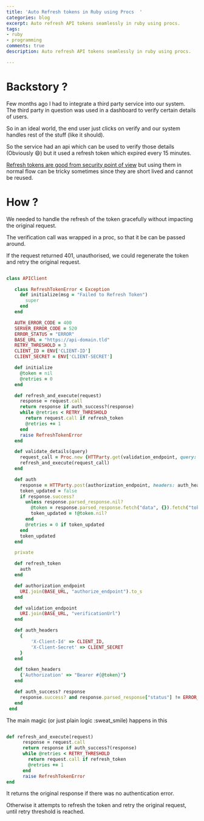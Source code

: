 ```yaml
---
title: 'Auto Refresh tokens in Ruby using Procs  '
categories: blog
excerpt: Auto refresh API tokens seamlessly in ruby using procs.
tags:
- ruby
- programming
comments: true
description: Auto refresh API tokens seamlessly in ruby using procs.

---
```

# Backstory ?

Few months ago I had to integrate a third party service into our system.  
The third party in question was used in a dashboard to verify certain details of users.

So in an ideal world, the end user just clicks on verify and our system handles rest of the stuff (like it should). 

So the service had an api which can be used to verify those details (Obviously :smile:) but it used a refresh token which expired every 15 minutes.

[Refresh tokens are good from security point of view](https://auth0.com/learn/refresh-tokens/) but using them in normal flow can be tricky sometimes since they are short lived and cannot be reused.

# How ?

We needed to handle the refresh of the token gracefully without impacting the original request.

The verification call was wrapped in a proc, so that it be can be passed around.

If  the request returned 401, unauthorised, we could regenerate the token and retry the original request.

```ruby

class APIClient

   class RefreshTokenError < Exception
     def initialize(msg = "Failed to Refresh Token")
       super
     end
   end

   AUTH_ERROR_CODE = 400
   SERVER_ERROR_CODE = 520
   ERROR_STATUS = "ERROR"
   BASE_URL = "https://api-domain.tld"
   RETRY_THRESHOLD = 3 
   CLIENT_ID = ENV['CLIENT-ID']
   CLIENT_SECRET = ENV['CLIENT-SECRET']

   def initialize
     @token = nil
     @retries = 0
   end

   def refresh_and_execute(request)
     response = request.call
     return response if auth_success?(response)
     while @retries < RETRY_THRESHOLD
       return request.call if refresh_token
       @retries += 1
     end
     raise RefreshTokenError
   end

   def validate_details(query)
     request_call = Proc.new {HTTParty.get(validation_endpoint, query: query, headers: token_headers, timeout: 12)}
     refresh_and_execute(request_call)
   end

   def auth
     response = HTTParty.post(authorization_endpoint, headers: auth_headers)
     token_updated = false
     if response.success?
       unless response.parsed_response.nil?
         @token = response.parsed_response.fetch("data", {}).fetch("token", nil)
         token_updated = !@token.nil?
       end
       @retries = 0 if token_updated
     end
     token_updated
   end

   private

   def refresh_token
     auth
   end

   def authorization_endpoint
     URI.join(BASE_URL, "authorize_endpoint").to_s
   end

   def validation_endpoint
     URI.join(BASE_URL, "verificationUrl")
   end

   def auth_headers
     {
         'X-Client-Id' => CLIENT_ID,
         'X-Client-Secret' => CLIENT_SECRET
     }
   end

   def token_headers
     {'Authorization' => "Bearer #{@token}"}
   end

   def auth_success? response
     response.success? and response.parsed_response["status"] != ERROR_STATUS and not (response.parsed_response["subCode"].to_i.between?(AUTH_ERROR_CODE, SERVER_ERROR_CODE))
   end
 end
```

The main magic (or just plain logic :sweat_smile) happens in this

```ruby

def refresh_and_execute(request)
      response = request.call
      return response if auth_success?(response)
      while @retries < RETRY_THRESHOLD
        return request.call if refresh_token
        @retries += 1
      end
      raise RefreshTokenError
end
```

It returns the original response if there was no authentication error.

Otherwise it attempts to refresh the token and retry the original request, until retry threshold is reached.